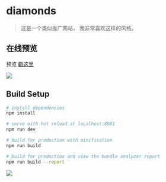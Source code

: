 # diamonds

> 这是一个类似推广网站， 我非常喜欢这样的风格。

## 在线预览

预览 [戳这里](http://139.159.220.163:8085)

![](https://raw.githubusercontent.com/xjh22222228/diamonds/master/static/images/view.png)

## Build Setup

``` bash
# install dependencies
npm install

# serve with hot reload at localhost:8081
npm run dev

# build for production with minification
npm run build

# build for production and view the bundle analyzer report
npm run build --report
```


![](https://raw.githubusercontent.com/xjh22222228/diamonds/master/static/images/pay.jpg)

